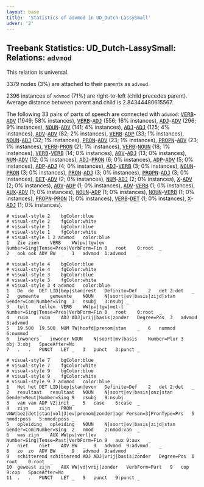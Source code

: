 ```yaml
---
layout: base
title:  'Statistics of advmod in UD_Dutch-LassySmall'
udver: '2'
---
```


## Treebank Statistics: UD_Dutch-LassySmall: Relations: `advmod`

This relation is universal.

3379 nodes (3%) are attached to their parents as `advmod`.

2396 instances of `advmod` (71%) are right-to-left (child precedes parent).
Average distance between parent and child is 2.84344480615567.

The following 33 pairs of parts of speech are connected with `advmod`: <tt><a href="nl_lassysmall-pos-VERB.html">VERB</a></tt>-<tt><a href="nl_lassysmall-pos-ADV.html">ADV</a></tt> (1949; 58% instances), <tt><a href="nl_lassysmall-pos-VERB.html">VERB</a></tt>-<tt><a href="nl_lassysmall-pos-ADJ.html">ADJ</a></tt> (556; 16% instances), <tt><a href="nl_lassysmall-pos-ADJ.html">ADJ</a></tt>-<tt><a href="nl_lassysmall-pos-ADV.html">ADV</a></tt> (296; 9% instances), <tt><a href="nl_lassysmall-pos-NOUN.html">NOUN</a></tt>-<tt><a href="nl_lassysmall-pos-ADV.html">ADV</a></tt> (141; 4% instances), <tt><a href="nl_lassysmall-pos-ADJ.html">ADJ</a></tt>-<tt><a href="nl_lassysmall-pos-ADJ.html">ADJ</a></tt> (125; 4% instances), <tt><a href="nl_lassysmall-pos-ADV.html">ADV</a></tt>-<tt><a href="nl_lassysmall-pos-ADV.html">ADV</a></tt> (82; 2% instances), <tt><a href="nl_lassysmall-pos-VERB.html">VERB</a></tt>-<tt><a href="nl_lassysmall-pos-ADP.html">ADP</a></tt> (33; 1% instances), <tt><a href="nl_lassysmall-pos-NOUN.html">NOUN</a></tt>-<tt><a href="nl_lassysmall-pos-ADJ.html">ADJ</a></tt> (32; 1% instances), <tt><a href="nl_lassysmall-pos-PRON.html">PRON</a></tt>-<tt><a href="nl_lassysmall-pos-ADV.html">ADV</a></tt> (23; 1% instances), <tt><a href="nl_lassysmall-pos-PROPN.html">PROPN</a></tt>-<tt><a href="nl_lassysmall-pos-ADV.html">ADV</a></tt> (23; 1% instances), <tt><a href="nl_lassysmall-pos-VERB.html">VERB</a></tt>-<tt><a href="nl_lassysmall-pos-PRON.html">PRON</a></tt> (21; 1% instances), <tt><a href="nl_lassysmall-pos-VERB.html">VERB</a></tt>-<tt><a href="nl_lassysmall-pos-NOUN.html">NOUN</a></tt> (18; 1% instances), <tt><a href="nl_lassysmall-pos-VERB.html">VERB</a></tt>-<tt><a href="nl_lassysmall-pos-VERB.html">VERB</a></tt> (14; 0% instances), <tt><a href="nl_lassysmall-pos-ADV.html">ADV</a></tt>-<tt><a href="nl_lassysmall-pos-ADJ.html">ADJ</a></tt> (13; 0% instances), <tt><a href="nl_lassysmall-pos-NUM.html">NUM</a></tt>-<tt><a href="nl_lassysmall-pos-ADV.html">ADV</a></tt> (12; 0% instances), <tt><a href="nl_lassysmall-pos-ADJ.html">ADJ</a></tt>-<tt><a href="nl_lassysmall-pos-PRON.html">PRON</a></tt> (6; 0% instances), <tt><a href="nl_lassysmall-pos-ADP.html">ADP</a></tt>-<tt><a href="nl_lassysmall-pos-ADV.html">ADV</a></tt> (5; 0% instances), <tt><a href="nl_lassysmall-pos-ADP.html">ADP</a></tt>-<tt><a href="nl_lassysmall-pos-ADJ.html">ADJ</a></tt> (4; 0% instances), <tt><a href="nl_lassysmall-pos-ADJ.html">ADJ</a></tt>-<tt><a href="nl_lassysmall-pos-VERB.html">VERB</a></tt> (3; 0% instances), <tt><a href="nl_lassysmall-pos-NOUN.html">NOUN</a></tt>-<tt><a href="nl_lassysmall-pos-PRON.html">PRON</a></tt> (3; 0% instances), <tt><a href="nl_lassysmall-pos-PRON.html">PRON</a></tt>-<tt><a href="nl_lassysmall-pos-ADJ.html">ADJ</a></tt> (3; 0% instances), <tt><a href="nl_lassysmall-pos-PROPN.html">PROPN</a></tt>-<tt><a href="nl_lassysmall-pos-ADJ.html">ADJ</a></tt> (3; 0% instances), <tt><a href="nl_lassysmall-pos-DET.html">DET</a></tt>-<tt><a href="nl_lassysmall-pos-ADV.html">ADV</a></tt> (2; 0% instances), <tt><a href="nl_lassysmall-pos-NUM.html">NUM</a></tt>-<tt><a href="nl_lassysmall-pos-ADJ.html">ADJ</a></tt> (2; 0% instances), <tt><a href="nl_lassysmall-pos-X.html">X</a></tt>-<tt><a href="nl_lassysmall-pos-ADV.html">ADV</a></tt> (2; 0% instances), <tt><a href="nl_lassysmall-pos-ADV.html">ADV</a></tt>-<tt><a href="nl_lassysmall-pos-ADP.html">ADP</a></tt> (1; 0% instances), <tt><a href="nl_lassysmall-pos-ADV.html">ADV</a></tt>-<tt><a href="nl_lassysmall-pos-VERB.html">VERB</a></tt> (1; 0% instances), <tt><a href="nl_lassysmall-pos-AUX.html">AUX</a></tt>-<tt><a href="nl_lassysmall-pos-ADV.html">ADV</a></tt> (1; 0% instances), <tt><a href="nl_lassysmall-pos-NOUN.html">NOUN</a></tt>-<tt><a href="nl_lassysmall-pos-ADP.html">ADP</a></tt> (1; 0% instances), <tt><a href="nl_lassysmall-pos-NOUN.html">NOUN</a></tt>-<tt><a href="nl_lassysmall-pos-VERB.html">VERB</a></tt> (1; 0% instances), <tt><a href="nl_lassysmall-pos-PROPN.html">PROPN</a></tt>-<tt><a href="nl_lassysmall-pos-PRON.html">PRON</a></tt> (1; 0% instances), <tt><a href="nl_lassysmall-pos-VERB.html">VERB</a></tt>-<tt><a href="nl_lassysmall-pos-DET.html">DET</a></tt> (1; 0% instances), <tt><a href="nl_lassysmall-pos-X.html">X</a></tt>-<tt><a href="nl_lassysmall-pos-ADJ.html">ADJ</a></tt> (1; 0% instances).


~~~ conllu
# visual-style 2	bgColor:blue
# visual-style 2	fgColor:white
# visual-style 1	bgColor:blue
# visual-style 1	fgColor:white
# visual-style 1 2 advmod	color:blue
1	Zie	zien	VERB	WW|pv|tgw|ev	Number=Sing|Tense=Pres|VerbForm=Fin	0	root	0:root	_
2	ook	ook	ADV	BW	_	1	advmod	1:advmod	_

~~~


~~~ conllu
# visual-style 4	bgColor:blue
# visual-style 4	fgColor:white
# visual-style 3	bgColor:blue
# visual-style 3	fgColor:white
# visual-style 3 4 advmod	color:blue
1	De	de	DET	LID|bep|stan|rest	Definite=Def	2	det	2:det	_
2	gemeente	gemeente	NOUN	N|soort|ev|basis|zijd|stan	Gender=Com|Number=Sing	3	nsubj	3:nsubj	_
3	telt	tellen	VERB	WW|pv|tgw|met-t	Number=Sing|Tense=Pres|VerbForm=Fin	0	root	0:root	_
4	ruim	ruim	ADJ	ADJ|vrij|basis|zonder	Degree=Pos	3	advmod	3:advmod	_
5	19.500	19.500	NUM	TW|hoofd|prenom|stan	_	6	nummod	6:nummod	_
6	inwoners	inwoner	NOUN	N|soort|mv|basis	Number=Plur	3	obj	3:obj	SpaceAfter=No
7	.	.	PUNCT	LET	_	3	punct	3:punct	_

~~~


~~~ conllu
# visual-style 7	bgColor:blue
# visual-style 7	fgColor:white
# visual-style 9	bgColor:blue
# visual-style 9	fgColor:white
# visual-style 9 7 advmod	color:blue
1	Het	het	DET	LID|bep|stan|evon	Definite=Def	2	det	2:det	_
2	resultaat	resultaat	NOUN	N|soort|ev|basis|onz|stan	Gender=Neut|Number=Sing	9	nsubj	9:nsubj	_
3	van	van	ADP	VZ|init	_	5	case	5:case	_
4	zijn	zijn	PRON	VNW|bez|det|stan|vol|3|ev|prenom|zonder|agr	Person=3|PronType=Prs	5	nmod:poss	5:nmod:poss	_
5	opleiding	opleiding	NOUN	N|soort|ev|basis|zijd|stan	Gender=Com|Number=Sing	2	nmod	2:nmod:van	_
6	was	zijn	AUX	WW|pv|verl|ev	Number=Sing|Tense=Past|VerbForm=Fin	9	aux	9:aux	_
7	niet	niet	ADV	BW	_	9	advmod	9:advmod	_
8	zo	zo	ADV	BW	_	9	advmod	9:advmod	_
9	schitterend	schitterend	ADJ	ADJ|vrij|basis|zonder	Degree=Pos	0	root	0:root	_
10	geweest	zijn	AUX	WW|vd|vrij|zonder	VerbForm=Part	9	cop	9:cop	SpaceAfter=No
11	.	.	PUNCT	LET	_	9	punct	9:punct	_

~~~


